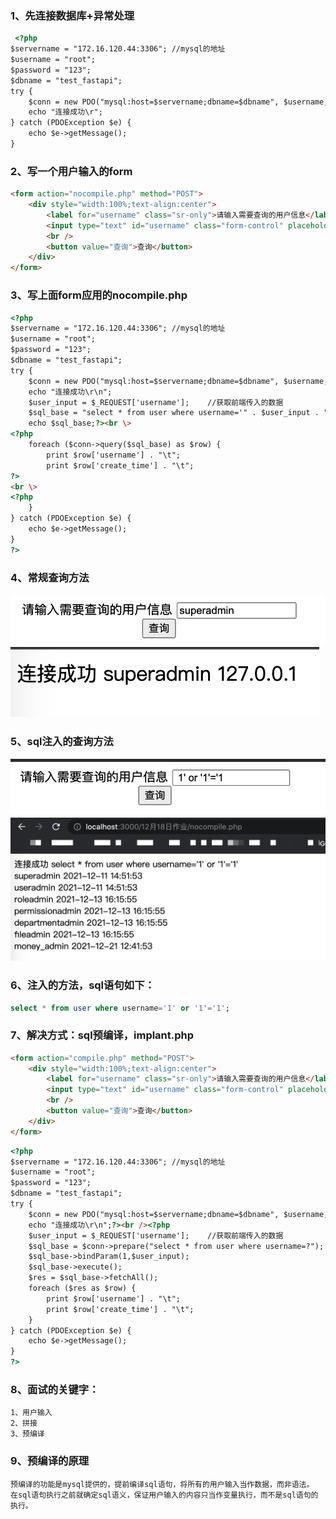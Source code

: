 ### 1、先连接数据库+异常处理
```HTML
 <?php
$servername = "172.16.120.44:3306"; //mysql的地址 
$username = "root";
$password = "123";
$dbname = "test_fastapi";
try {
    $conn = new PDO("mysql:host=$servername;dbname=$dbname", $username, $password); 
    echo "连接成功\r";
} catch (PDOException $e) { 
    echo $e->getMessage();
}
```

### 2、写一个用户输入的form

```HTML
<form action="nocompile.php" method="POST">
    <div style="width:100%;text-align:center">
        <label for="username" class="sr-only">请输入需要查询的用户信息</label>
        <input type="text" id="username" class="form-control" placeholder="Input Username" required="" name="username" />
        <br />
        <button value="查询">查询</button>
    </div>
</form>
```

### 3、写上面form应用的nocompile.php

```HTML
<?php
$servername = "172.16.120.44:3306"; //mysql的地址 
$username = "root";
$password = "123";
$dbname = "test_fastapi";
try {
    $conn = new PDO("mysql:host=$servername;dbname=$dbname", $username, $password); 
    echo "连接成功\r\n";
    $user_input = $_REQUEST['username'];    //获取前端传入的数据
    $sql_base = "select * from user where username='" . $user_input . "'";
    echo $sql_base;?><br \>
<?php
    foreach ($conn->query($sql_base) as $row) {
        print $row['username'] . "\t";
        print $row['create_time'] . "\t"; 
?>
<br \>
<?php
    }
} catch (PDOException $e) { 
    echo $e->getMessage();
}
?>
```

### 4、常规查询方法
![image](https://github.com/498946975/Security/blob/master/images/image-20211219112259052.png)
![image](https://github.com/498946975/Security/blob/master/images/image-20211219112311589.png)

### 5、sql注入的查询方法
![image](https://github.com/498946975/Security/blob/master/images/image-20211219112433181.png)
![image](https://github.com/498946975/Security/blob/master/images/image-20220105091942403.png)
### 6、注入的方法，sql语句如下：
```sql
select * from user where username='1' or '1'='1';
```

### 7、解决方式：sql预编译，implant.php

```HTML
<form action="compile.php" method="POST">
    <div style="width:100%;text-align:center">
        <label for="username" class="sr-only">请输入需要查询的用户信息</label>
        <input type="text" id="username" class="form-control" placeholder="Input Username" required="" name="username" />
        <br />
        <button value="查询">查询</button>
    </div>
</form>
```

```HTML
<?php
$servername = "172.16.120.44:3306"; //mysql的地址 
$username = "root";
$password = "123";
$dbname = "test_fastapi";
try {
    $conn = new PDO("mysql:host=$servername;dbname=$dbname", $username, $password); 
    echo "连接成功\r\n";?><br /><?php
    $user_input = $_REQUEST['username'];    //获取前端传入的数据
    $sql_base = $conn->prepare("select * from user where username=?"); 
    $sql_base->bindParam(1,$user_input);
    $sql_base->execute();
    $res = $sql_base->fetchAll(); 
    foreach ($res as $row) {
        print $row['username'] . "\t";
        print $row['create_time'] . "\t"; 
    }
} catch (PDOException $e) { 
    echo $e->getMessage();
}
?>
```
### 8、面试的关键字：
```
1、用户输入
2、拼接
3、预编译
```
### 9、预编译的原理
```
预编译的功能是mysql提供的，提前编译sql语句，将所有的用户输入当作数据，而非语法。
在sql语句执行之前就确定sql语义，保证用户输入的内容只当作变量执行，而不是sql语句的执行。
```